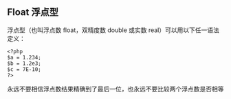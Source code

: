 ## Float 浮点型

浮点型（也叫浮点数 float，双精度数 double 或实数 real）可以用以下任一语法定义：

```
<?php
$a = 1.234; 
$b = 1.2e3; 
$c = 7E-10;
?>
```

永远不要相信浮点数结果精确到了最后一位，也永远不要比较两个浮点数是否相等

